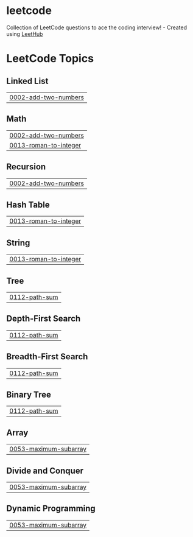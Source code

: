 # leetcode
Collection of LeetCode questions to ace the coding interview! - Created using [LeetHub](https://github.com/QasimWani/LeetHub)

<!---LeetCode Topics Start-->
# LeetCode Topics
## Linked List
|  |
| ------- |
| [0002-add-two-numbers](https://github.com/Medom5/leetcode/tree/master/0002-add-two-numbers) |
## Math
|  |
| ------- |
| [0002-add-two-numbers](https://github.com/Medom5/leetcode/tree/master/0002-add-two-numbers) |
| [0013-roman-to-integer](https://github.com/Medom5/leetcode/tree/master/0013-roman-to-integer) |
## Recursion
|  |
| ------- |
| [0002-add-two-numbers](https://github.com/Medom5/leetcode/tree/master/0002-add-two-numbers) |
## Hash Table
|  |
| ------- |
| [0013-roman-to-integer](https://github.com/Medom5/leetcode/tree/master/0013-roman-to-integer) |
## String
|  |
| ------- |
| [0013-roman-to-integer](https://github.com/Medom5/leetcode/tree/master/0013-roman-to-integer) |
## Tree
|  |
| ------- |
| [0112-path-sum](https://github.com/Medom5/leetcode/tree/master/0112-path-sum) |
## Depth-First Search
|  |
| ------- |
| [0112-path-sum](https://github.com/Medom5/leetcode/tree/master/0112-path-sum) |
## Breadth-First Search
|  |
| ------- |
| [0112-path-sum](https://github.com/Medom5/leetcode/tree/master/0112-path-sum) |
## Binary Tree
|  |
| ------- |
| [0112-path-sum](https://github.com/Medom5/leetcode/tree/master/0112-path-sum) |
## Array
|  |
| ------- |
| [0053-maximum-subarray](https://github.com/Medom5/leetcode/tree/master/0053-maximum-subarray) |
## Divide and Conquer
|  |
| ------- |
| [0053-maximum-subarray](https://github.com/Medom5/leetcode/tree/master/0053-maximum-subarray) |
## Dynamic Programming
|  |
| ------- |
| [0053-maximum-subarray](https://github.com/Medom5/leetcode/tree/master/0053-maximum-subarray) |
<!---LeetCode Topics End-->